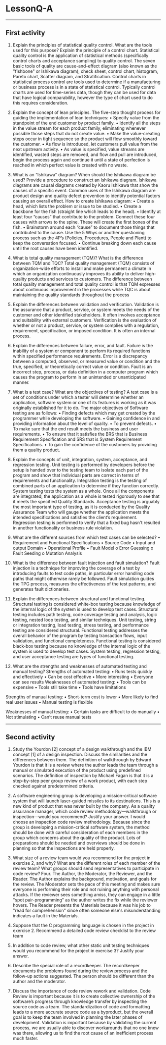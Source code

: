 # LessonQ-A
----------------------------------------------------------------------------------------------------------------------------------
First activity
----------------------------------------------------------------------------------------------------------------------------------
1. Explain the principles of statistical quality control. What are the tools used for this purpose? Explain the principle of a control chart.
	Statistical quality control is the application of statistical methods (specifically control charts and acceptance sampling) to quality control. The seven basic tools of quality are cause-and-effect diagram (also known as the "fishbone" or Ishikawa diagram), check sheet, control chart, histogram, Pareto chart, Scatter diagram, and Stratification. Control charts in statistical process control are tools used to determine if a manufacturing or business process is in a state of statistical control. Typically control charts are used for time-series data, though they can be used for data that have logical comparability, however the type of chart used to do this requires consideration.
2. Explain the concept of lean principles.
	The five-step thought process for guiding the implementation of lean techniques: 
•	Specify value from the standpoint of the end customer by product family.
•	Identify all the steps in the value stream for each product family, eliminating whenever possible those steps that do not create value.
•	Make the value-creating steps occur in tight sequence so the product will flow smoothly toward the customer.
•	As flow is introduced, let customers pull value from the next upstream activity.
•	As value is specified, value streams are identified, wasted steps are removed, and flow and pull are introduced, begin the process again and continue it until a state of perfection is reached in which perfect value is created with no waste.

3. What is an “Ishikawa” diagram? When should the Ishikawa diagram be used? Provide a procedure to construct an Ishikawa diagram.
	Ishikawa diagrams are causal diagrams created by Kaoru Ishikawa that show the causes of a specific event. Common uses of the Ishikawa diagram are product design and quality defect prevention to identify potential factors causing an overall effect. How to create Ishikawa diagram:
•	Create a head, which lists the problem or issue to be studied.
•	Create a backbone for the fish (straight line which leads to the head).
•	Identify at least four “causes” that contribute to the problem. Connect these four causes with arrows to the spine. These will create the first bones of the fish.
•	Brainstorm around each “cause” to document those things that contributed to the cause. Use the 5 Whys or another questioning process such as the 4P’s (Policies, Procedures, People and Plant) to keep the conversation focused.
•	Continue breaking down each cause until the root causes have been identified.

4. What is total quality management (TQM)? What is the difference between TQM and TQC?
Total quality management (TQM) consists of organization-wide efforts to install and make permanent a climate in which an organization continuously improves its ability to deliver high-quality products and services to customers. The difference between total quality management and total quality control is that TQM expresses about continuous improvement in the processes while TQC is about maintaining the quality standards throughout the process

5. Explain the differences between validation and verification.
	Validation is the assurance that a product, service, or system meets the needs of the customer and other identified stakeholders. It often involves acceptance and suitability with external customers. Verification is the evaluation of whether or not a product, service, or system complies with a regulation, requirement, specification, or imposed condition. It is often an internal process.

6. Explain the differences between failure, error, and fault.
  Failure is the inability of a system or component to perform its required functions within specified performance requirements. Error is a discrepancy between a computed, observed, or measured value or condition and the true, specified, or theoretically correct value or condition. Fault is an incorrect step, process, or data definition in a computer program which causes the program to perform in an unintended or unanticipated manner.

7. What is a test case? What are the objectives of testing?
  A test case is a set of conditions under which a tester will determine whether an application, software system or one of its features is working as it was originally established for it to do. The major objectives of Software testing are as follows:
•	Finding defects which may get created by the programmer while developing the software.
•	Gaining confidence in and providing information about the level of quality.
•	To prevent defects.
•	To make sure that the end result meets the business and user requirements.
•	To ensure that it satisfies the BRS that is Business Requirement Specification and SRS that is System Requirement Specifications.
•	To gain the confidence of the customers by providing them a quality product.

8. Explain the concepts of unit, integration, system, acceptance, and regression testing.
	Unit testing is performed by developers before the setup is handed over to the testing team to isolate each part of the program and show that individual parts are correct in terms of requirements and functionality. Integration testing is the testing of combined parts of an application to determine if they function correctly. System testing tests the system as a whole. Once all the components are integrated, the application as a whole is tested rigorously to see that it meets the specified Quality Standards. Acceptance testing is arguably the most important type of testing, as it is conducted by the Quality Assurance Team who will gauge whether the application meets the intended specifications and satisfies the client’s requirement. Regression testing is performed to verify that a fixed bug hasn't resulted in another functionality or business rule violation.

9. What are the different sources from which test cases can be selected?
•	Requirement and Functional Specifications
•	Source Code
•	Input and output Domain
•	Operational Profile
•	Fault Model
  o	Error Guessing
  o	Fault Seeding
  o	Mutation Analysis

10. What is the difference between fault injection and fault simulation?
  Fault injection is a technique for improving the coverage of a test by introducing faults to test code paths, in particular error handling code paths that might otherwise rarely be followed. Fault simulation guides the TPG process, measures the effectiveness of the test patterns, and generates fault dictionaries.

11. Explain the differences between structural and functional testing.
	 Structural testing is considered white-box testing because knowledge of the internal logic of the system is used to develop test cases. Structural testing includes path testing, code coverage testing and analysis, logic testing, nested loop testing, and similar techniques. Unit testing, string or integration testing, load testing, stress testing, and performance testing are considered structural. Functional testing addresses the overall behavior of the program by testing transaction flows, input validation, and functional completeness. Functional testing is considered black-box testing because no knowledge of the internal logic of the system is used to develop test cases. System testing, regression testing, and user acceptance testing are types of functional testing. 

12. What are the strengths and weaknesses of automated testing and manual testing?
	Strengths of automated testing:
•	Runs tests quickly and effectively
•	Can be cost effective
•	More interesting
•	Everyone can see results
Weaknesses of automated testing:
•	Tools can be expensive
•	Tools still take time
•	Tools have limitations

Strengths of manual testing:
•	Short-term cost is lower
•	More likely to find real user issues
•	Manual testing is flexible

Weaknesses of manual testing:
•	Certain tasks are difficult to do manually
•	Not stimulating
•	Can’t reuse manual tests
 
---------------------------------------------------------------------------------------------------------------------------------
Second activity
---------------------------------------------------------------------------------------------------------------------------------
1. Study the Yourdon [2] concept of a design walkthrough and the IBM concept [1] of a design inspection. Discuss the similarities and the differences between them.
  The definition of walkthrough by Edward Yourdon is that it is a review where the author leads the team through a
manual or simulated execution of the product using predefined scenarios. The definition of inspection by Michael Fagan is that it is a step-by-step peer group review of a work product, with each step checked against predetermined criteria.

2. A software engineering group is developing a mission-critical software system that will launch laser-guided missiles to its destinations. This is a new kind of product that was never built by the company. As a quality assurance manager, which code review methodology—walkthrough or inspection—would you recommend? Justify your answer.
  I would choose an inspection code review methodology. Because since the group is developing a mission-critical software system, the method should be done with careful consideration of each members in the group which concerns about the quality of the product. Lots of preparations should be needed and overviews should be done in planning so that the inspections are held properly.

3. What size of a review team would you recommend for the project in exercise 2, and why? What are the different roles of each member of the review team? What groups should send representatives to participate in code review?
  Four. The Author, the Moderator, the Reviewer, and the Reader. The Author explains the background, motivation, and goals for the review. The Moderator sets the pace of this meeting and makes sure everyone is performing their role and not ruining anything with personal attacks. If the reviewer sees something amiss, they can engage in a little "spot pair-programming" as the author writes the fix while the reviewer hovers. The Reader presents the Materials because it was his job to "read for comprehension" since often someone else's misunderstanding indicates a fault in the Materials.

4. Suppose that the C programming language is chosen in the project in exercise 2. Recommend a detailed code review checklist to the review team
  

5. In addition to code review, what other static unit testing techniques would you recommend for the project in exercise 3? Justify your answer.


6. Describe the special role of a recordkeeper.
  The recordkeeper documents the problems found during the review process and the follow-up actions suggested. The person should be different than the author and the moderator.

7. Discuss the importance of code review rework and validation.
  Code Review is important because it is to create collective ownership of the software’s progress through knowledge transfer by inspecting the source code as a team. The standardization of code and formatting leads to a more accurate source code as a byproduct, but the overall goal is to keep the team involved in planning the later phases of development. Validation is important because by validating the current process, we are usually able to discover workarounds that no one knew was there, allowing us to find the root cause of an inefficient process much faster.

